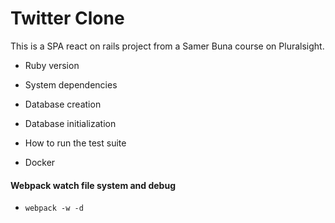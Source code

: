 # Twitter Clone  
This is a SPA react on rails project from a Samer Buna course on Pluralsight.

* Ruby version

* System dependencies

* Database creation

* Database initialization

* How to run the test suite

* Docker

#### Webpack watch file system and debug
* `webpack -w -d`  
